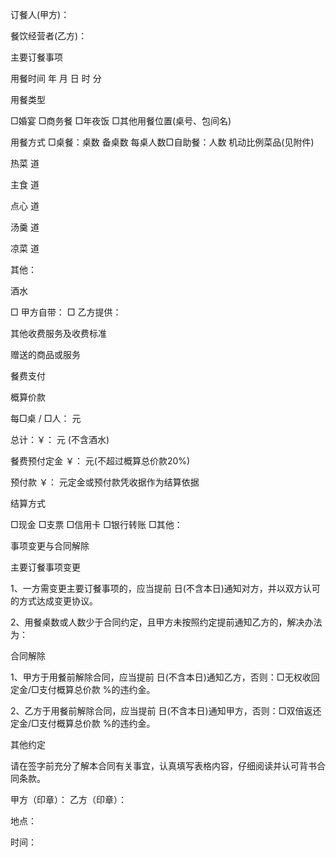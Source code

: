 
 


订餐人(甲方)：


餐饮经营者(乙方)：


主要订餐事项        


用餐时间        年   月   日   时   分 


用餐类型 


□婚宴 □商务餐 □年夜饭 □其他用餐位置(桌号、包间名) 


用餐方式 □桌餐：桌数 备桌数 每桌人数□自助餐：人数 机动比例菜品(见附件) 


热菜     道






主食     道






点心     道 






汤羹     道






凉菜     道 






其他：






酒水 


□ 甲方自带： □ 乙方提供：






其他收费服务及收费标准






赠送的商品或服务






餐费支付 


概算价款 


每□桌 / □人：      元 


总计：￥：           元 (不含酒水)


餐费预付定金 ￥：     元(不超过概算总价款20%) 


预付款 ￥：      元定金或预付款凭收据作为结算依据


结算方式 



□现金 □支票 □信用卡 □银行转账 □其他：


事项变更与合同解除


主要订餐事项变更 


1、一方需变更主要订餐事项的，应当提前    日(不含本日)通知对方，并以双方认可的方式达成变更协议。


2、用餐桌数或人数少于合同约定，且甲方未按照约定提前通知乙方的，解决办法为：






合同解除 


1、甲方于用餐前解除合同，应当提前 日(不含本日)通知乙方，否则：□无权收回定金/□支付概算总价款 %的违约金。


2、乙方于用餐前解除合同，应当提前 日(不含本日)通知甲方，否则：□双倍返还定金/□支付概算总价款 %的违约金。


其他约定


请在签字前充分了解本合同有关事宜，认真填写表格内容，仔细阅读并认可背书合同条款。






甲方（印章）：                              乙方（印章）：


地点：


时间：




 


 

 
 
 
 
 
  


  
 

  


  


  
 
 
 
 

